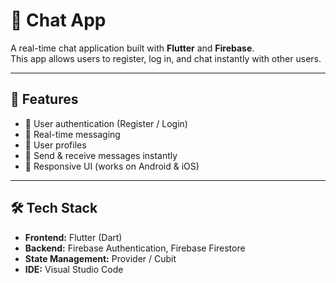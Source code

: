 # 📱 Chat App

A real-time chat application built with **Flutter** and **Firebase**.  
This app allows users to register, log in, and chat instantly with other users.  

---

## 🚀 Features
- 🔐 User authentication (Register / Login)
- 💬 Real-time messaging
- 👤 User profiles
- 📩 Send & receive messages instantly
- 📱 Responsive UI (works on Android & iOS)

---

## 🛠️ Tech Stack
- **Frontend:** Flutter (Dart)
- **Backend:** Firebase Authentication, Firebase Firestore
- **State Management:** Provider / Cubit
- **IDE:** Visual Studio Code
